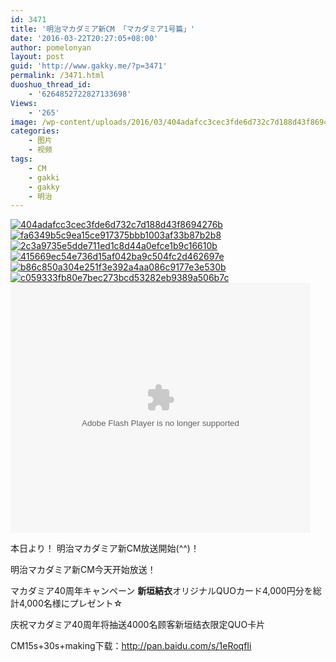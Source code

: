 ```yaml
---
id: 3471
title: '明治マカダミア新CM 「マカダミア1号篇」'
date: '2016-03-22T20:27:05+08:00'
author: pomelonyan
layout: post
guid: 'http://www.gakky.me/?p=3471'
permalink: /3471.html
duoshuo_thread_id:
    - '6264852722827133698'
Views:
    - '265'
image: /wp-content/uploads/2016/03/404adafcc3cec3fde6d732c7d188d43f8694276b.png
categories:
    - 图片
    - 视频
tags:
    - CM
    - gakki
    - gakky
    - 明治
---
```


[![404adafcc3cec3fde6d732c7d188d43f8694276b](http://www.yui-aragaki.org/wp-content/uploads/2016/03/404adafcc3cec3fde6d732c7d188d43f8694276b.png)](http://www.yui-aragaki.org/wp-content/uploads/2016/03/404adafcc3cec3fde6d732c7d188d43f8694276b.png "404adafcc3cec3fde6d732c7d188d43f8694276b") [![fa6349b5c9ea15ce917375bbb1003af33b87b2b8](http://www.yui-aragaki.org/wp-content/uploads/2016/03/fa6349b5c9ea15ce917375bbb1003af33b87b2b8.png)](http://www.yui-aragaki.org/wp-content/uploads/2016/03/fa6349b5c9ea15ce917375bbb1003af33b87b2b8.png "fa6349b5c9ea15ce917375bbb1003af33b87b2b8") [![2c3a9735e5dde711ed1c8d44a0efce1b9c16610b](http://www.yui-aragaki.org/wp-content/uploads/2016/03/2c3a9735e5dde711ed1c8d44a0efce1b9c16610b.jpg)](http://www.yui-aragaki.org/wp-content/uploads/2016/03/2c3a9735e5dde711ed1c8d44a0efce1b9c16610b.jpg "2c3a9735e5dde711ed1c8d44a0efce1b9c16610b") [![415669ec54e736d15af042ba9c504fc2d462697e](http://www.yui-aragaki.org/wp-content/uploads/2016/03/415669ec54e736d15af042ba9c504fc2d462697e.jpg)](http://www.yui-aragaki.org/wp-content/uploads/2016/03/415669ec54e736d15af042ba9c504fc2d462697e.jpg "415669ec54e736d15af042ba9c504fc2d462697e") [![b86c850a304e251f3e392a4aa086c9177e3e530b](http://www.yui-aragaki.org/wp-content/uploads/2016/03/b86c850a304e251f3e392a4aa086c9177e3e530b.jpg)](http://www.yui-aragaki.org/wp-content/uploads/2016/03/b86c850a304e251f3e392a4aa086c9177e3e530b.jpg "b86c850a304e251f3e392a4aa086c9177e3e530b") [![c059333fb80e7bec273bcd53282eb9389a506b7c](http://www.yui-aragaki.org/wp-content/uploads/2016/03/c059333fb80e7bec273bcd53282eb9389a506b7c.jpg)](http://www.yui-aragaki.org/wp-content/uploads/2016/03/c059333fb80e7bec273bcd53282eb9389a506b7c.jpg "c059333fb80e7bec273bcd53282eb9389a506b7c")  
<embed height="400" src="http://www.tudou.com/v/aQltnkonlK8/&bid=05&resourceId=0_05_05_99/v.swf" type="application/x-shockwave-flash" width="480"></embed>

本日より！ 明治マカダミア新CM放送開始(^^)！

明治マカダミア新CM今天开始放送！

マカダミア40周年キャンペーン **新垣結衣**オリジナルQUOカード4,000円分を総計4,000名様にプレゼント☆

庆祝マカダミア40周年将抽送4000名顾客新垣结衣限定QUO卡片

CM15s+30s+making下载：<http://pan.baidu.com/s/1eRoqfIi>